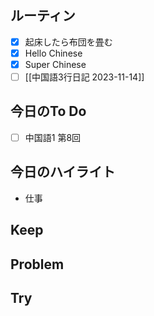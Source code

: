 ## ルーティン
- [x] 起床したら布団を畳む
- [x] Hello Chinese
- [x] Super Chinese
- [ ] [[中国語3行日記 2023-11-14]]
## 今日のTo Do
- [ ] 中国語1 第8回
## 今日のハイライト
- 仕事
## Keep
## Problem
## Try
